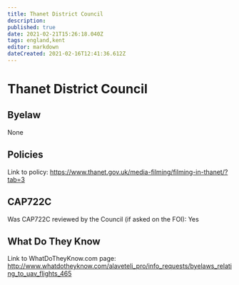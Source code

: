 ```yaml
---
title: Thanet District Council
description: 
published: true
date: 2021-02-21T15:26:18.040Z
tags: england,kent
editor: markdown
dateCreated: 2021-02-16T12:41:36.612Z
---
```


# Thanet District Council

## Byelaw
None

## Policies
Link to policy:
https://www.thanet.gov.uk/media-filming/filming-in-thanet/?tab=3

## CAP722C

Was CAP722C reviewed by the Council (if asked on the FOI): Yes

## What Do They Know

Link to WhatDoTheyKnow.com page:
http://www.whatdotheyknow.com/alaveteli_pro/info_requests/byelaws_relating_to_uav_flights_465

